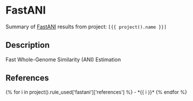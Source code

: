 # FastANI
Summary of [FastANI](https://github.com/ParBLiSS/FastANI) results from project: `[{{ project().name }}]`

## Description
Fast Whole-Genome Similarity (ANI) Estimation

## References
<font size="2">
{% for i in project().rule_used['fastani']['references'] %}
- *{{ i }}*
{% endfor %}
</font>
